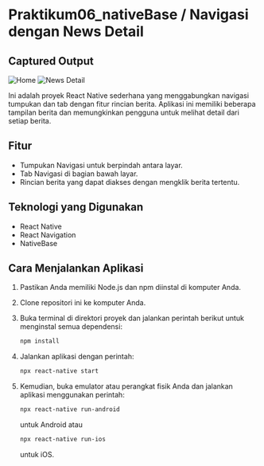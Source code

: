 # Praktikum06_nativeBase / Navigasi dengan News Detail

## Captured Output

![Home](https://github.com/Angelaczr/Praktikum06_nativeBase/assets/111669046/c0bfa3ac-17de-4f3a-bb54-3c6cfb2ac2ea)
![News Detail](https://github.com/Angelaczr/Praktikum06_nativeBase/assets/111669046/e1a9887a-0a39-45ac-b0d9-4a3e3f39415e)

Ini adalah proyek React Native sederhana yang menggabungkan navigasi tumpukan dan tab dengan fitur rincian berita. Aplikasi ini memiliki beberapa tampilan berita dan memungkinkan pengguna untuk melihat detail dari setiap berita.

## Fitur

- Tumpukan Navigasi untuk berpindah antara layar.
- Tab Navigasi di bagian bawah layar.
- Rincian berita yang dapat diakses dengan mengklik berita tertentu.

## Teknologi yang Digunakan

- React Native
- React Navigation
- NativeBase

## Cara Menjalankan Aplikasi

1. Pastikan Anda memiliki Node.js dan npm diinstal di komputer Anda.
2. Clone repositori ini ke komputer Anda.
3. Buka terminal di direktori proyek dan jalankan perintah berikut untuk menginstal semua dependensi:

   ```bash
   npm install
   ```

4. Jalankan aplikasi dengan perintah:

   ```bash
   npx react-native start
   ```

5. Kemudian, buka emulator atau perangkat fisik Anda dan jalankan aplikasi menggunakan perintah:

   ```bash
   npx react-native run-android
   ```

   untuk Android atau

   ```bash
   npx react-native run-ios
   ```

   untuk iOS.
